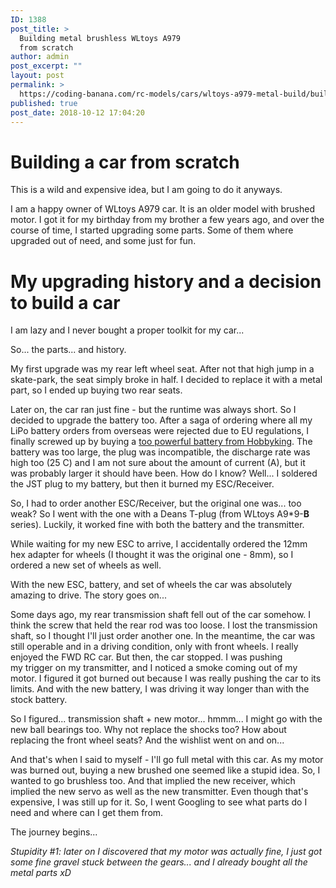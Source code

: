 ```yaml
---
ID: 1388
post_title: >
  Building metal brushless WLtoys A979
  from scratch
author: admin
post_excerpt: ""
layout: post
permalink: >
  https://coding-banana.com/rc-models/cars/wltoys-a979-metal-build/building-metal-brushless-wltoys-a979-from-scratch/
published: true
post_date: 2018-10-12 17:04:20
---
```

<h1>Building a car from scratch</h1>
This is a wild and expensive idea, but I am going to do it anyways.

I am a happy owner of WLtoys A979 car. It is an older model with brushed motor. I got it for my birthday from my brother a few years ago, and over the course of time, I started upgrading some parts. Some of them where upgraded out of need, and some just for fun.
<h1>My upgrading history and a decision to build a car</h1>
I am lazy and I never bought a proper toolkit for my car...

So... the parts... and history.

My first upgrade was my rear left wheel seat. After not that high jump in a skate-park, the seat simply broke in half. I decided to replace it with a metal part, so I ended up buying two rear seats.

Later on, the car ran just fine - but the runtime was always short. So I decided to upgrade the battery too. After a saga of ordering where all my LiPo battery orders from overseas were rejected due to EU regulations, I finally screwed up by buying a <a href="https://hobbyking.com/en_us/zippy-compact-5000mah-2s-25c-lipo-pack.html?___store=en_us">too powerful battery from Hobbyking</a>. The battery was too large, the plug was incompatible, the discharge rate was high too (25 C) and I am not sure about the amount of current (A), but it was probably larger it should have been. How do I know? Well... I soldered the JST plug to my battery, but then it burned my ESC/Receiver.

So, I had to order another ESC/Receiver, but the original one was... too weak? So I went with the one with a Deans T-plug (from WLtoys A9*9-<strong>B</strong> series). Luckily, it worked fine with both the battery and the transmitter.

While waiting for my new ESC to arrive, I accidentally ordered the 12mm hex adapter for wheels (I thought it was the original one - 8mm), so I ordered a new set of wheels as well.

With the new ESC, battery, and set of wheels the car was absolutely amazing to drive. The story goes on...

Some days ago, my rear transmission shaft fell out of the car somehow. I think the screw that held the rear rod was too loose. I lost the transmission shaft, so I thought I'll just order another one. In the meantime, the car was still operable and in a driving condition, only with front wheels. I really enjoyed the FWD RC car. But then, the car stopped. I was pushing my trigger on my transmitter, and I noticed a smoke coming out of my motor. I figured it got burned out because I was really pushing the car to its limits. And with the new battery, I was driving it way longer than with the stock battery.

So I figured... transmission shaft + new motor... hmmm... I might go with the new ball bearings too. Why not replace the shocks too? How about replacing the front wheel seats? And the wishlist went on and on...

And that's when I said to myself - I'll go full metal with this car. As my motor was burned out, buying a new brushed one seemed like a stupid idea. So, I wanted to go brushless too. And that implied the new receiver, which implied the new servo as well as the new transmitter. Even though that's expensive, I was still up for it. So, I went Googling to see what parts do I need and where can I get them from.

The journey begins...

<em>Stupidity #1: later on I discovered that my motor was actually fine, I just got some fine gravel stuck between the gears... and I already bought all the metal parts xD</em>